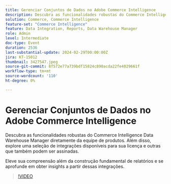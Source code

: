 ```yaml
---
title: Gerenciar Conjuntos de Dados no Adobe Commerce Intelligence
description: Descubra as funcionalidades robustas do Commerce Intelligence Data Warehouse Manager diretamente da equipe de produtos. Além disso, explore uma seleção de integrações disponíveis para sua licença e outras que também podem ser assinadas. Eleve sua compreensão além da construção fundamental de relatórios e se aprofunde em obter insights a partir dessas integrações.
solution: Commerce, Commerce Intelligence
feature-set: "Commerce Intelligence"
feature: Data Integration, Reports, Data Warehouse Manager
role: Admin
level: Intermediate
doc-type: Event
duration: 2536
last-substantial-update: 2024-02-29T00:00:00Z
jira: KT-15012
thumbnail: 3427547.jpeg
source-git-commit: 8f572e77a739bdf15824c890acda22fe4029661f
workflow-type: tm+mt
source-wordcount: '110'
ht-degree: 0%

---
```



# Gerenciar Conjuntos de Dados no Adobe Commerce Intelligence

Descubra as funcionalidades robustas do Commerce Intelligence Data Warehouse Manager diretamente da equipe de produtos. Além disso, explore uma seleção de integrações disponíveis para sua licença e outras que também podem ser assinadas.

Eleve sua compreensão além da construção fundamental de relatórios e se aprofunde em obter insights a partir dessas integrações.

>[!VIDEO](https://video.tv.adobe.com/v/3427547/?learn=on)